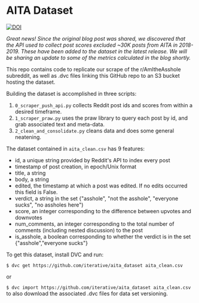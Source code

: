 # AITA Dataset
[![DOI](https://zenodo.org/badge/240335515.svg)](https://zenodo.org/badge/latestdoi/240335515)

_Great news! Since the original blog post was shared, we discovered that the API used to collect post scores excluded ~30K posts from AITA in 2018-2019. These have been added to the dataset in the latest release. We will be sharing an update to some of the metrics calculated in the blog shortly._

This repo contains code to replicate our scrape of the r/AmItheAsshole subreddit, as well as .dvc files linking this GitHub repo to an S3 bucket hosting the dataset. 

Building the dataset is accomplished in three scripts:
1. `0_scraper_push_api.py` collects Reddit post ids and scores from within a desired timeframe.
2. `1_scraper_praw.py` uses the praw library to query each post by id, and grab associated text and meta-data.
3. `2_clean_and_consolidate.py` cleans data and does some general neatening. 

The dataset contained in `aita_clean.csv` has 9 features:

- id, a unique string provided by Reddit's API to index every post
- timestamp of post creation, in epoch/Unix format
- title, a string 
- body, a string 
- edited, the timestamp at which a post was edited. If no edits occurred this field is False.
- verdict, a string in the set {"asshole", "not the asshole", "everyone sucks", "no assholes here") 
- score, an integer corresponding to the difference between upvotes and downvotes
- num_comments, an integer corresponding to the total number of comments (including nested discussion) to the post
- is_asshole, a boolean corresponding to whether the verdict is in the set {"asshole","everyone sucks"}

To get this dataset, install DVC and run:

`$ dvc get https://github.com/iterative/aita_dataset aita_clean.csv`

or

`$ dvc import https://github.com/iterative/aita_dataset aita_clean.csv` to also download the associated .dvc files for data set versioning. 

